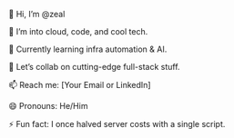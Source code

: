 👋 Hi, I’m @zeal

👀 I’m into cloud, code, and cool tech.

🌱 Currently learning infra automation & AI.

💞️ Let’s collab on cutting-edge full-stack stuff.

📫 Reach me: [Your Email or LinkedIn]

😄 Pronouns: He/Him

⚡ Fun fact: I once halved server costs with a single script.
